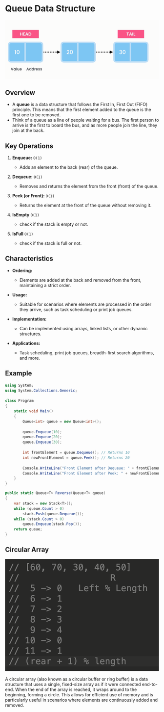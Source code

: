 # Queue Data Structure

![alt text](images/linked-list.png)

## Overview

- A **queue** is a data structure that follows the First In, First Out (FIFO) principle. This means that the first element added to the queue is the first one to be removed.
- Think of a queue as a line of people waiting for a bus. The first person to arrive is the first to board the bus, and as more people join the line, they join at the back.

## Key Operations

1. **Enqueue:** `O(1)`

   - Adds an element to the back (rear) of the queue.

2. **Dequeue:** `O(1)`

   - Removes and returns the element from the front (front) of the queue.

3. **Peek (or Front):** `O(1)`

   - Returns the element at the front of the queue without removing it.

4. **IsEmpty** `O(1)`

   - check if the stack is empty or not.

5. **IsFull** `O(1)`
   - check if the stack is full or not.

## Characteristics

- **Ordering:**

  - Elements are added at the back and removed from the front, maintaining a strict order.

- **Usage:**

  - Suitable for scenarios where elements are processed in the order they arrive, such as task scheduling or print job queues.

- **Implementation:**

  - Can be implemented using arrays, linked lists, or other dynamic structures.

- **Applications:**
  - Task scheduling, print job queues, breadth-first search algorithms, and more.

## Example

```csharp
using System;
using System.Collections.Generic;

class Program
{
    static void Main()
    {
        Queue<int> queue = new Queue<int>();

        queue.Enqueue(10);
        queue.Enqueue(20);
        queue.Enqueue(30);

        int frontElement = queue.Dequeue(); // Returns 10
        int newFrontElement = queue.Peek(); // Returns 20

        Console.WriteLine("Front Element after Dequeue: " + frontElement);
        Console.WriteLine("Front Element after Peek: " + newFrontElement);
    }
}
```

```cs
public static Queue<T> Reverse(Queue<T> queue)
{
    var stack = new Stack<T>();
    while (queue.Count > 0)
        stack.Push(queue.Dequeue());
    while (stack.Count > 0)
        queue.Enqueue(stack.Pop());
    return queue;
}
```

## Circular Array

![alt text](images/circular-array.png)

A circular array (also known as a circular buffer or ring buffer) is a data structure that uses a single, fixed-size array as if it were connected end-to-end. When the end of the array is reached, it wraps around to the beginning, forming a circle. This allows for efficient use of memory and is particularly useful in scenarios where elements are continuously added and removed.
